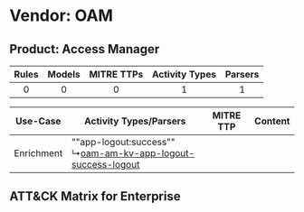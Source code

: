 Vendor: OAM
===========
Product: Access Manager
-----------------------
| Rules | Models | MITRE TTPs | Activity Types | Parsers |
|:-----:|:------:|:----------:|:--------------:|:-------:|
|   0   |   0    |     0      |       1        |    1    |

|  Use-Case  | Activity Types/Parsers    | MITRE TTP | Content    |
|:----------:| ---- | --------- | ---- |
| Enrichment |  ""app-logout:success""<br> ↳[oam-am-kv-app-logout-success-logout](Ps/pC_oamamkvapplogoutsuccesslogout.md)<br> |    | [](RM/r_m_oam_access_manager_Enrichment.md) |

ATT&CK Matrix for Enterprise
----------------------------
